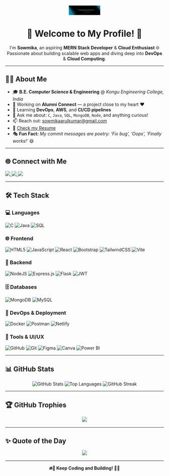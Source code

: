 <p align="center">
  <img src="linkedin2.png" width="100" alt="Sowmika's Logo">
</p>

<h1 align="center">🚀 Welcome to My Profile! 👋</h1>

<p align="center">
  I'm <strong>Sowmika</strong>, an aspiring <strong>MERN Stack Developer</strong> & <strong>Cloud Enthusiast</strong> 🌐 <br>
  Passionate about building scalable web apps and diving deep into <strong>DevOps</strong> & <strong>Cloud Computing</strong>.
</p>

---

## 👩‍💻 About Me

- 🎓 **B.E. Computer Science & Engineering** @ *Kongu Engineering College, India*
- 🔭 Working on **Alumni Connect** — a project close to my heart ❤️
- 🌱 Learning **DevOps**, **AWS**, and **CI/CD pipelines**
- 💬 Ask me about: `C`, `Java`, `SQL`, `MongoDB`, `Node`, and anything curious!
- 📫 Reach out: [sowmikaarulkumar@gmail.com](mailto:sowmikaarulkumar@gmail.com)
- 📄 [Check my Resume](https://drive.google.com/file/d/1j7EA0gygg_h6meOwh4NlVe-8tZTxPEYV/view?usp=sharing)
- 🎭 **Fun Fact:** *My commit messages are poetry: ‘Fix bug’, ‘Oops’, ‘Finally works!’* 😄

---

## 🌐 Connect with Me

<p align="left">
  <a href="https://www.linkedin.com/in/sowmika-arulkumar">
    <img src="https://img.shields.io/badge/LinkedIn-%230077B5.svg?style=for-the-badge&logo=linkedin&logoColor=white" />
  </a>
  <a href="https://www.leetcode.com/u/Sowmika_1104/">
    <img src="https://img.shields.io/badge/LeetCode-000000?style=for-the-badge&logo=LeetCode&logoColor=%23d16c06" />
  </a>
  <a href="https://www.hackerrank.com/profile/sowmikaa_22cse">
    <img src="https://img.shields.io/badge/HackerRank-2EC866?style=for-the-badge&logo=HackerRank&logoColor=white" />
  </a>
</p>

---

## 🛠️ Tech Stack

### 💻 Languages
![C](https://img.shields.io/badge/C-%2300599C.svg?style=for-the-badge&logo=c&logoColor=white)
![Java](https://img.shields.io/badge/Java-%23ED8B00.svg?style=for-the-badge&logo=openjdk&logoColor=white)
![SQL](https://img.shields.io/badge/SQL-336791?style=for-the-badge&logo=postgresql&logoColor=white)

### 🌐 Frontend
![HTML5](https://img.shields.io/badge/HTML5-%23E34F26.svg?style=for-the-badge&logo=html5&logoColor=white)
![JavaScript](https://img.shields.io/badge/JavaScript-%23323330.svg?style=for-the-badge&logo=javascript&logoColor=%23F7DF1E)
![React](https://img.shields.io/badge/React-%2320232a.svg?style=for-the-badge&logo=react&logoColor=%2361DAFB)
![Bootstrap](https://img.shields.io/badge/Bootstrap-%238511FA.svg?style=for-the-badge&logo=bootstrap&logoColor=white)
![TailwindCSS](https://img.shields.io/badge/TailwindCSS-%2338B2AC.svg?style=for-the-badge&logo=tailwind-css&logoColor=white)
![Vite](https://img.shields.io/badge/Vite-%23646CFF.svg?style=for-the-badge&logo=vite&logoColor=white)

### 🔧 Backend
![NodeJS](https://img.shields.io/badge/Node.js-6DA55F?style=for-the-badge&logo=node.js&logoColor=white)
![Express.js](https://img.shields.io/badge/Express.js-%23404d59.svg?style=for-the-badge&logo=express&logoColor=%2361DAFB)
![Flask](https://img.shields.io/badge/Flask-%23000.svg?style=for-the-badge&logo=flask&logoColor=white)
![JWT](https://img.shields.io/badge/JWT-black?style=for-the-badge&logo=JSON%20web%20tokens)

### 🗄 Databases
![MongoDB](https://img.shields.io/badge/MongoDB-%234ea94b.svg?style=for-the-badge&logo=mongodb&logoColor=white)
![MySQL](https://img.shields.io/badge/MySQL-%2300000f.svg?style=for-the-badge&logo=mysql&logoColor=white)

### 🚀 DevOps & Deployment
![Docker](https://img.shields.io/badge/Docker-%230db7ed.svg?style=for-the-badge&logo=docker&logoColor=white)
![Postman](https://img.shields.io/badge/Postman-FF6C37?style=for-the-badge&logo=postman&logoColor=white)
![Netlify](https://img.shields.io/badge/Netlify-%23000000.svg?style=for-the-badge&logo=netlify&logoColor=#00C7B7)

### 🧰 Tools & UI/UX
![GitHub](https://img.shields.io/badge/GitHub-181717?style=for-the-badge&logo=github&logoColor=white)
![Git](https://img.shields.io/badge/Git-F05032?style=for-the-badge&logo=git&logoColor=white)
![Figma](https://img.shields.io/badge/Figma-%23F24E1E.svg?style=for-the-badge&logo=figma&logoColor=white)
![Canva](https://img.shields.io/badge/Canva-%2300C4CC.svg?style=for-the-badge&logo=canva&logoColor=white)
![Power BI](https://img.shields.io/badge/Power%20BI-F2C811?style=for-the-badge&logo=powerbi&logoColor=black)

---

## 📊 GitHub Stats

<p align="center">
  <img src="https://denvercoder1-github-readme-stats.vercel.app/api?username=Sowmika-Arul&show_icons=true&count_private=true&theme=radical" alt="GitHub Stats" />
  <img src="https://github-readme-stats.vercel.app/api/top-langs/?username=Sowmika-Arul&theme=gotham&layout=compact" alt="Top Languages" />
  <img src="https://github-readme-streak-stats.herokuapp.com?user=Sowmika-Arul&theme=radical&hide_border=false" alt="GitHub Streak" />
</p>

---

## 🏆 GitHub Trophies

<p align="center">
  <img src="https://github-profile-trophy.vercel.app/?username=Sowmika-Arul&theme=radical&no-frame=true&no-bg=true&margin-w=10" />
</p>

---

## ✨ Quote of the Day

<p align="center">
  <img src="https://quotes-github-readme.vercel.app/api?type=horizontal&theme=radical" />
</p>

---

<p align="center"><strong>🔥🚀 Keep Coding and Building! 🚀🔥</strong></p>
